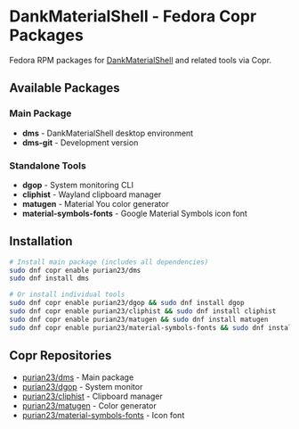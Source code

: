 # DankMaterialShell - Fedora Copr Packages

Fedora RPM packages for [DankMaterialShell](https://github.com/AvengeMedia/DankMaterialShell) and related tools via Copr.

## Available Packages

### Main Package
- **dms** - DankMaterialShell desktop environment
- **dms-git** - Development version

### Standalone Tools
- **dgop** - System monitoring CLI
- **cliphist** - Wayland clipboard manager  
- **matugen** - Material You color generator
- **material-symbols-fonts** - Google Material Symbols icon font

## Installation

```bash
# Install main package (includes all dependencies)
sudo dnf copr enable purian23/dms
sudo dnf install dms

# Or install individual tools
sudo dnf copr enable purian23/dgop && sudo dnf install dgop
sudo dnf copr enable purian23/cliphist && sudo dnf install cliphist
sudo dnf copr enable purian23/matugen && sudo dnf install matugen
sudo dnf copr enable purian23/material-symbols-fonts && sudo dnf install material-symbols-fonts
```

## Copr Repositories

- [purian23/dms](https://copr.fedorainfracloud.org/coprs/purian23/dms/) - Main package
- [purian23/dgop](https://copr.fedorainfracloud.org/coprs/purian23/dgop/) - System monitor
- [purian23/cliphist](https://copr.fedorainfracloud.org/coprs/purian23/cliphist/) - Clipboard manager
- [purian23/matugen](https://copr.fedorainfracloud.org/coprs/purian23/matugen/) - Color generator
- [purian23/material-symbols-fonts](https://copr.fedorainfracloud.org/coprs/purian23/material-symbols-fonts/) - Icon font
